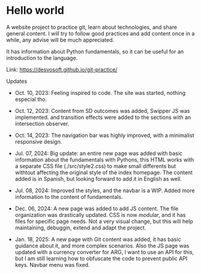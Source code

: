 # Hello world

A website project to practice git, learn about technologies, and share general content.
I will try to follow good practices and add content once in a while, any advise will be much appreciated.

It has information about Python fundamentals, so it can be useful for an introduction to the language.

Link: <https://desvosoft.github.io/git-practice/>

Updates

- Oct. 10, 2023:
  Feeling inspired to code. The site was started, nothing especial tho.

- Oct. 12, 2023:
  Content from SD outcomes was added, Swipper JS was implemented. and transition effects were added to the sections with an intersection observer.

- Oct. 14, 2023:
  The navigation bar was highly improved, with a minimalist responsive design.

- Jul. 07, 2024:
  Big update: an entire new page was added with basic information about the fundamentals with Pythons, this HTML works with a separate CSS file (./src/style2.css) to make small differents but withtout affecting the original style of the index homepage. The content added is in Spanish, but looking forward to add it in English as well.

- Jul. 08, 2024:
  Improved the styles, and the navbar is a WIP. Added more information to the content of fundamentals.

- Dec. 06, 2024:
  A new page was added to add JS content.
  The file organization was drastically updated.
  CSS is now modular, and it has files for specific page needs.
  Not a very visual change, but this will help maintaining, debuggin, extend and adapt the project.
  
- Jan. 18, 2025:
  A new page with Git content was added, it has basic guidance about it, and more complex scenarios. Also the JS page was updated with a currency converter for ARG, I want to use an API for this, but I am still learning how to obfuscate the code to prevent public API keys. Navbar menu was fixed.